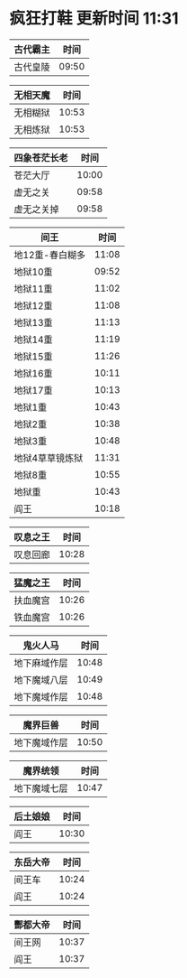 # 疯狂打鞋 更新时间 11:31

| 古代霸主   | 时间    |
|--------|-------|
| 古代皇陵 | 09:50 |

| 无相天魔   | 时间    |
|--------|-------|
| 无相糊狱 | 10:53 |
| 无相炼狱 | 10:53 |

| 四象苍茫长老   | 时间    |
|--------|-------|
| 苍茫大厅 | 10:00 |
| 虚无之关 | 09:58 |
| 虚无之关掉 | 09:58 |

| 间王   | 时间    |
|--------|-------|
| 地12重-春白糊多 | 11:08 |
| 地狱10重 | 09:52 |
| 地狱11重 | 11:02 |
| 地狱12重 | 11:08 |
| 地狱13重 | 11:13 |
| 地狱14重 | 11:19 |
| 地狱15重 | 11:26 |
| 地狱16重 | 10:11 |
| 地狱17重 | 10:13 |
| 地狱1重 | 10:43 |
| 地狱2重 | 10:38 |
| 地狱3重 | 10:48 |
| 地狱4草草镜炼狱 | 11:31 |
| 地狱8重 | 10:55 |
| 地狱重 | 10:43 |
| 阎王 | 10:18 |

| 叹息之王   | 时间    |
|--------|-------|
| 叹息回廊 | 10:28 |

| 猛魔之王   | 时间    |
|--------|-------|
| 扶血魔宫 | 10:26 |
| 铁血魔宫 | 10:26 |

| 鬼火人马   | 时间    |
|--------|-------|
| 地下麻域作层 | 10:48 |
| 地下魔域八层 | 10:49 |
| 地下魔域作层 | 10:48 |

| 魔界巨兽   | 时间    |
|--------|-------|
| 地下魔域作层 | 10:50 |

| 魔界统领   | 时间    |
|--------|-------|
| 地下魔域七层 | 10:47 |

| 后土娘娘   | 时间    |
|--------|-------|
| 阎王 | 10:30 |

| 东岳大帝   | 时间    |
|--------|-------|
| 间王车 | 10:24 |
| 阎王 | 10:24 |

| 酆都大帝   | 时间    |
|--------|-------|
| 间王网 | 10:37 |
| 阎王 | 10:37 |